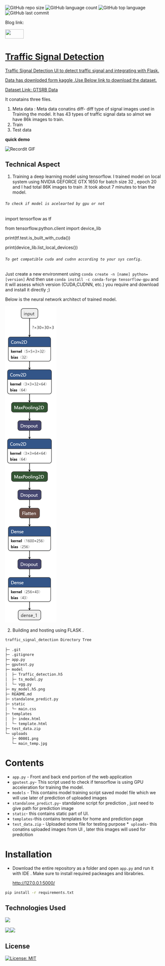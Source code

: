 
![GitHub repo size](https://img.shields.io/github/repo-size/Uttam580/Traffic_Signal_Detection?style=plastic)
![GitHub language count](https://img.shields.io/github/languages/count/Uttam580/Traffic_Signal_Detection?style=plastic)
![GitHub top language](https://img.shields.io/github/languages/top/Uttam580/Traffic_Signal_Detection?style=plastic)
![GitHub last commit](https://img.shields.io/github/last-commit/Uttam580/Traffic_Signal_Detection?color=red&style=plastic)

Blog link: 

<a href ="https://medium.com/@uttam94/traffic-signal-detection-system-intrgrated-with-flask-d7c471fd9087"> <img src="https://github.com/Uttam580/Uttam580/blob/master/img/medium.png" width=60 height=30>


# Traffic Signal Detection 

  Traffic Signal Detection UI to detect traffic signal and integrating with Flask.

  Data has downloded form kaggle .Use Below link to download the dataset. 

  <p>Dataset Link: <a href="https://www.kaggle.com/meowmeowmeowmeowmeow/gtsrb-german-traffic-sign">GTSRB Data </a></p>

  It conatains three files.


  1. Meta data : Meta data conatins diff- diff type of signal images used in Training the model. It has 43 types of traffic signal data so almot we have 86k images to train.
  2. Train
  3. Test data

  
**quick demo**

![Recordit GIF](http://g.recordit.co/dKSh8n2ARj.gif)

## Technical Aspect

1. Training a deep learning model using tensorflow. I trained model on local system using NVIDIA GEFORCE GTX 1650 for batch size 32 , epoch 20 and I had total 86K images to train .It took about 7 minutes to trian the model.

###### ```To check if model is acelearted by gpu or not```

import tensorflow as tf 

from tensorflow.python.client import device_lib

print(tf.test.is_built_with_cuda())

print(device_lib.list_local_devices())


###### ```To get compatible cuda and cudnn according to your sys config.```

Just create a new environment using ```conda create -n [name] python=[version]``` And then use ```conda install -c conda-forge tensorflow-gpu``` and it will assess which version (CUDA,CUDNN, etc.) you require and download and install it directly ;)

Below is the neural network architect of trained model.

![Network Images](https://github.com/Uttam580/Traffic_Signal_Detection/blob/master/my_model.h5.png)

2. Building and hosting using FLASK .


```
traffic_signal_detection Directory Tree

├─ .git
├─ .gitignore
├─ app.py
├─ gputest.py
├─ model
│  ├─ Traffic_detection.h5
│  ├─ ts_model.py
│  └─ vgg.py
├─ my_model.h5.png
├─ README.md
├─ standalone_predict.py
├─ static
│  └─ main.css
├─ templates
│  ├─ index.html
│  └─ template.html
├─ test_data.zip
└─ uploads
   ├─ 00001.png
   └─ main_temp.jpg

```

# Contents

* ```app.py``` - Front and back end portion of the web application 
* ```gputest.py```-  This script used to check if tensorflow is using GPU acceleration for training the model.
* ```models``` - This contains model training script  saved model file which we will use later of prediction of   uploaded images 
* ```standalone_predict.py```- standalone script for prediction , just need to give path for prediction image
* ```static```- this contains static part of UI.
* ```templates```-this contains templates for home and prediction page
* ```test_data.zip``` - Uploaded some file for testing purpose 
*``` uploads```- this conatins uploaded images  from UI , later this images will used for predcition


# Installation

* Download the entire repository as a folder and open ```app.py``` and run it with IDE .
  Make sure to install  required packeages and librabries. 

   http://127.0.0.1:5000/
```bash
pip install -r requirements.txt
```

## Technologies Used

![](https://forthebadge.com/images/badges/made-with-python.svg)

[<img target="_blank" src="https://www.tensorflow.org/images/tf_logo_social.png" width=280>](https://www.tensorflow.org)[<img target="_blank" src="https://flask.palletsprojects.com/en/1.1.x/_images/flask-logo.png" width=170>](https://flask.palletsprojects.com/en/1.1.x/) 



## License
[![License: MIT](https://img.shields.io/badge/License-MIT-yellow.svg)](https://opensource.org/licenses/MIT)

